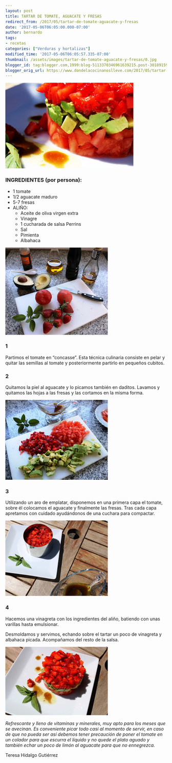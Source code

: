 ```yaml
---
layout: post
title: TARTAR DE TOMATE, AGUACATE Y FRESAS
redirect_from: /2017/05/tartar-de-tomate-aguacate-y-fresas
date: '2017-05-06T06:05:00.000-07:00'
author: bernardo
tags:
- recetas
categories: ["Verduras y hortalizas"]
modified_time: '2017-05-06T06:05:57.335-07:00'
thumbnail: /assets/images/tartar-de-tomate-aguacate-y-fresas/0.jpg
blogger_id: tag:blogger.com,1999:blog-5113370346961639215.post-3018915942657574836
blogger_orig_url: https://www.dondelacocinanoslleve.com/2017/05/tartar-de-tomate-aguacate-y-fresas.html
---
```


![](/assets/images/tartar-de-tomate-aguacate-y-fresas/0.jpg)

  
### INGREDIENTES (por persona):
* 1 tomate
* 1/2 aguacate maduro
* 5-7 fresas
* ALIÑO:
  * Aceite de oliva virgen extra
  * Vinagre
  * 1 cucharada de salsa Perrins
  * Sal
  * Pimienta
  * Albahaca  

![](/assets/images/tartar-de-tomate-aguacate-y-fresas/1.jpg)

  

### 1

Partimos el tomate en “concasse”. Esta técnica culinaria consiste en pelar y quitar las semillas al tomate y posteriormente partirlo en pequeños cubitos.  

### 2

Quitamos la piel al aguacate y lo picamos también en daditos. Lavamos y quitamos las hojas a las fresas y las cortamos en la misma forma.  

![](/assets/images/tartar-de-tomate-aguacate-y-fresas/2.jpg)

  

### 3

Utilizando un aro de emplatar, disponemos en una primera capa el tomate, sobre él colocamos el aguacate y finalmente las fresas. Tras cada capa apretamos con cuidado ayudándonos de una cuchara para compactar.  

![](/assets/images/tartar-de-tomate-aguacate-y-fresas/3.jpg)

  

### 4

Hacemos una vinagreta con los ingredientes del aliño, batiendo con unas varillas hasta emulsionar.  
  
Desmoldamos y servimos, echando sobre el tartar un poco de vinagreta y albahaca picada. Acompañamos del resto de la salsa.  

![](/assets/images/tartar-de-tomate-aguacate-y-fresas/4.jpg)

  
_Refrescante y lleno de vitaminas y minerales, muy apto para los meses que se avecinan. Es conveniente picar todo casi al momento de servir, en caso de que no pueda ser así debemos tener precaución de poner el tomate en un colador para que escurra el líquido y no quede el plato aguado y también echar un poco de limón al aguacate para que no ennegrezca._  
  
Teresa Hidalgo Gutiérrez
